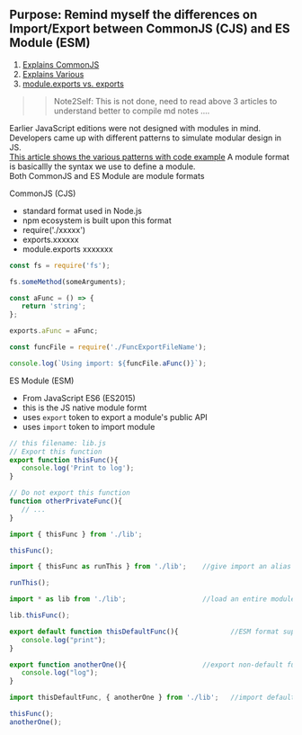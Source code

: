 ## Purpose: Remind myself the differences on Import/Export between CommonJS (CJS) and ES Module (ESM)

1. [Explains CommonJS](https://www.sitepoint.com/understanding-module-exports-exports-node-js/)
1. [Explains Various](https://www.jvandemo.com/a-10-minute-primer-to-javascript-modules-module-formats-module-loaders-and-module-bundlers/)
1. [module.exports vs. exports](https://www.hacksparrow.com/nodejs/exports-vs-module-exports.html)

>> Note2Self: This is not done, need to read above 3 articles to understand better to compile md notes ....

Earlier JavaScript editions were not designed with modules in mind.  
Developers came up with different patterns to simulate modular design in JS.  
[This article shows the various patterns with code example](https://www.jvandemo.com/a-10-minute-primer-to-javascript-modules-module-formats-module-loaders-and-module-bundlers/)
A module format is basicallly the syntax we use to define a module.  
Both CommonJS and ES Module are module formats

CommonJS (CJS)
- standard format used in Node.js
- npm ecosystem is built upon this format
- require('./xxxxx')
- exports.xxxxxx 
- module.exports xxxxxxx
```js 
const fs = require('fs');

fs.someMethod(someArguments);
```
```js 
const aFunc = () => {
   return 'string';
};

exports.aFunc = aFunc;
```
```js
const funcFile = require('./FuncExportFileName');

console.log(`Using import: ${funcFile.aFunc()}`);
```


ES Module (ESM)
- From JavaScript ES6 (ES2015) 
- this is the JS native module formt
- uses `export` token to export a module's public API
- uses `import` token to import module
```js
// this filename: lib.js
// Export this function
export function thisFunc(){
   console.log('Print to log');
}

// Do not export this function
function otherPrivateFunc(){
   // ...
}
```
```js
import { thisFunc } from './lib';   

thisFunc();
```
```js
import { thisFunc as runThis } from './lib';    //give import an alias using as

runThis();
```
```js
import * as lib from './lib';                   //load an entire module as obj

lib.thisFunc();
```
```js
export default function thisDefaultFunc(){             //ESM format supports default exports
   console.log("print");
}

export function anotherOne(){                   //export non-default function
   console.log("log");
}
```
```js
import thisDefaultFunc, { anotherOne } from './lib';   //import default without {}; else import with {}

thisFunc();
anotherOne();
```

